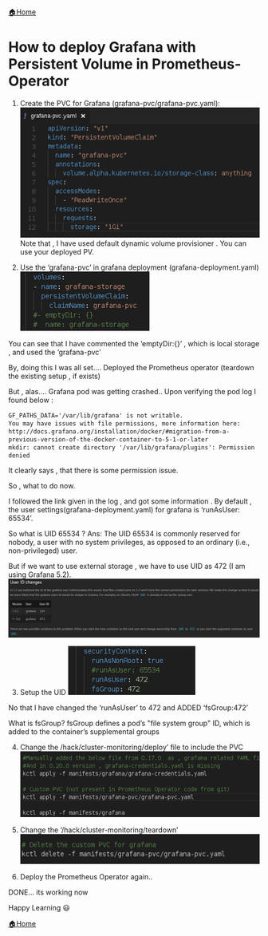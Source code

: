 [:house:Home](https://github.com/debbiswal/Articles)

# How to deploy Grafana with Persistent Volume in Prometheus-Operator  

1)	Create the PVC for Grafana (grafana-pvc/grafana-pvc.yaml):
![pvc](images/img1.png)  
Note that , I have used default dynamic volume provisioner . You can use your deployed PV.

2)	Use the ‘grafana-pvc’ in grafana deployment (grafana-deployment.yaml)
![grafana-pvc](images/img2.png) 

You can see that I have commented the ‘emptyDir:{}’ , which is local storage , and used the ‘grafana-pvc’

By, doing this I was all set….  Deployed the Prometheus operator (teardown the existing setup , if exists)

But , alas…. Grafana pod was getting crashed.. Upon verifying the pod log I found below :
```
GF_PATHS_DATA='/var/lib/grafana' is not writable.
You may have issues with file permissions, more information here: http://docs.grafana.org/installation/docker/#migration-from-a-previous-version-of-the-docker-container-to-5-1-or-later
mkdir: cannot create directory '/var/lib/grafana/plugins': Permission denied
```
It clearly says , that there is some permission issue.

So , what to do now.

I followed the link given in the log , and got some information .
By default  , the user settings(grafana-deployment.yaml) for grafana is ‘runAsUser: 65534’.

So what is UID 65534 ?
Ans: The UID 65534 is commonly reserved for nobody, a user with no system privileges, as opposed to an ordinary (i.e., non-privileged) user.

But if we want to use external storage , we have to use UID as 472 (I am using Grafana 5.2).
![uid](images/img3.png) 

3)	Setup the UID
![setup-uid](images/img4.png)

No that I have changed the ‘runAsUser’ to 472 and ADDED ‘fsGroup:472’

What is fsGroup?
fsGroup defines a pod’s "file system group" ID, which is added to the container’s supplemental groups

4)	Change the /hack/cluster-monitoring/deploy’ file to include the PVC
![deploy](images/img5.png)

5)	Change the ‘/hack/cluster-monitoring/teardown’
![teardown](images/img6.png)

6)	Deploy the Prometheus Operator again..

DONE… its working now

Happy Learning :smiley:  

[:house:Home](https://github.com/debbiswal/Articles)
